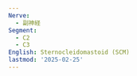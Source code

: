 ```yaml
---
Nerve:
  - 副神経
Segment:
  - C2
  - C3
English: Sternocleidomastoid (SCM)
lastmod: '2025-02-25'
---
```


